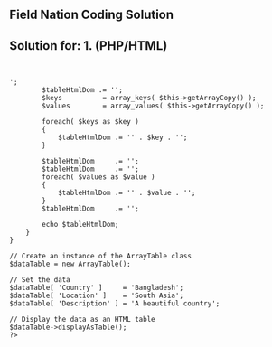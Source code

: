 ## Field Nation Coding Solution

## Solution for: 1. (PHP/HTML)  
<code>

<?php
/**
 * ArrayTable class is for displaying an array as an HTML table using the ArrayObject class
 * @version 1.0.0
 * @author  MD MOHOSIN MIAH
 * @date    2023-04-13 (YY-MM-DD)
 */

class ArrayTable extends ArrayObject {

	/**
	 * Display the data as an HTML table
	 * @return void
	 * @access public
	 */
	public function displayAsTable()
	{
		$tableHtmlDom  = '<table>';
		$tableHtmlDom .= '<thead><tr>';
		$keys          = array_keys( $this->getArrayCopy() );
		$values        = array_values( $this->getArrayCopy() );

		foreach( $keys as $key )
		{
			$tableHtmlDom .= '<th>' . $key . '</th>';
		}

		$tableHtmlDom     .= '</tr></thead><tbody>';
		$tableHtmlDom     .= '<tr>';
		foreach( $values as $value )
		{
			$tableHtmlDom .= '<td>' . $value . '</td>';
		}
		$tableHtmlDom     .= '</tr></tbody></table>';

		echo $tableHtmlDom;
	}
}

// Create an instance of the ArrayTable class
$dataTable = new ArrayTable();

// Set the data
$dataTable[ 'Country' ]     = 'Bangladesh';
$dataTable[ 'Location' ]    = 'South Asia';
$dataTable[ 'Description' ] = 'A beautiful country';

// Display the data as an HTML table
$dataTable->displayAsTable();
?>

</code>
